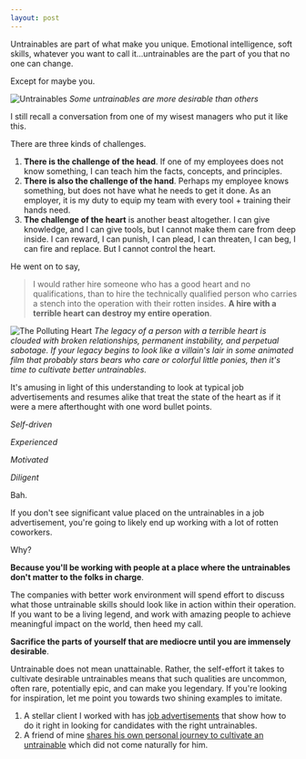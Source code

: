 ```yaml
---
layout: post
---
```


Untrainables are part of what make you unique. Emotional intelligence, soft skills, whatever you want to call it...untrainables are the part of you that no one can change.

Except for maybe you.

![Untrainables](/website/assets/img/untrainable.png)
*Some untrainables are more desirable than others*

I still recall a conversation from one of my wisest managers who put it like this.

There are three kinds of challenges.

1. **There is the challenge of the head**. If one of my employees does not know something, I can teach him the facts, concepts, and principles.
2. **There is also the challenge of the hand**. Perhaps my employee knows something, but does not have what he needs to get it done. As an employer, it is my duty to equip my team with every tool + training their hands need.
3. **The challenge of the heart** is another beast altogether. I can give knowledge, and I can give tools, but I cannot make them care from deep inside. I can reward, I can punish, I can plead, I can threaten, I can beg, I can fire and replace. But I cannot control the heart.

He went on to say,

>I would rather hire someone who has a good heart and no qualifications, than to hire the technically qualified person who carries a stench into the operation with their rotten insides.
>**A hire with a terrible heart can destroy my entire operation**.

![The Polluting Heart](/website/assets/img/heartpollution.png)
*The legacy of a person with a terrible heart is clouded with broken relationships, permanent instability, and perpetual sabotage. If your legacy begins to look like a villain's lair in some animated film that probably stars bears who care or colorful little ponies, then it's time to cultivate better untrainables.*

It's amusing in light of this understanding to look at typical job advertisements and resumes alike that treat the state of the heart as if it were a mere afterthought with one word bullet points.

*Self-driven*

*Experienced*

*Motivated*

*Diligent*

Bah.

If you don't see significant value placed on the untrainables in a job advertisement, you're going to likely end up working with a lot of rotten coworkers.

Why?

**Because you'll be working with people at a place where the untrainables don't matter to the folks in charge**.

The companies with better work environment will spend effort to discuss what those untrainable skills should look like in action within their operation. If you want to be a living legend, and work with amazing people to achieve meaningful impact on the world, then heed my call.

**Sacrifice the parts of yourself that are mediocre until you are immensely desirable**.

Untrainable does not mean unattainable. Rather, the self-effort it takes to cultivate desirable untrainables means that such qualities are uncommon, often rare, potentially epic, and can make you legendary. If you're looking for inspiration, let me point you towards two shining examples to imitate.

1. A stellar client I worked with has [job advertisements](https://simprints.recruiterbox.com/) that show how to do it right in looking for candidates with the right untrainables.
2. A friend of mine [shares his own personal journey to cultivate an untrainable](https://hunterhansen.net/2018/10/18/the-life-autistic-can-empathy-be-learned/?fbclid=IwAR10vg_xIi0qOd9lQQIQ6basUSsEB0UZnc1IFoUsM3hf_Rp8zkit6N0_PW4) which did not come naturally for him.

